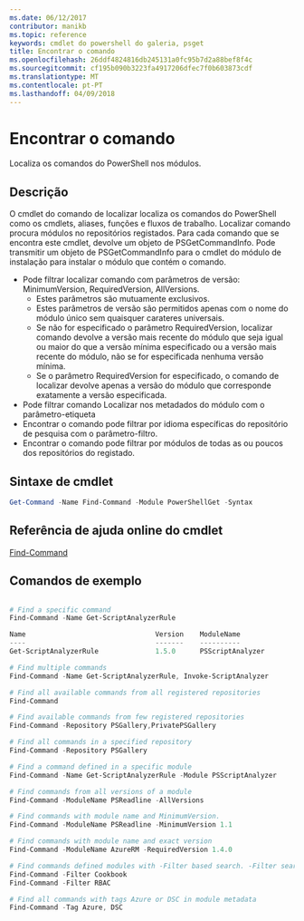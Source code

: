 ```yaml
---
ms.date: 06/12/2017
contributor: manikb
ms.topic: reference
keywords: cmdlet do powershell do galeria, psget
title: Encontrar o comando
ms.openlocfilehash: 26ddf4824816db245131a0fc95b7d2a88bef8f4c
ms.sourcegitcommit: cf195b090b3223fa4917206dfec7f0b603873cdf
ms.translationtype: MT
ms.contentlocale: pt-PT
ms.lasthandoff: 04/09/2018
---
```

# <a name="find-command"></a>Encontrar o comando

Localiza os comandos do PowerShell nos módulos.

## <a name="description"></a>Descrição
O cmdlet do comando de localizar localiza os comandos do PowerShell como os cmdlets, aliases, funções e fluxos de trabalho. Localizar comando procura módulos no repositórios registados.
Para cada comando que se encontra este cmdlet, devolve um objeto de PSGetCommandInfo. Pode transmitir um objeto de PSGetCommandInfo para o cmdlet do módulo de instalação para instalar o módulo que contém o comando.

- Pode filtrar localizar comando com parâmetros de versão: MinimumVersion, RequiredVersion, AllVersions.
  - Estes parâmetros são mutuamente exclusivos.
  - Estes parâmetros de versão são permitidos apenas com o nome do módulo único sem quaisquer carateres universais.
  - Se não for especificado o parâmetro RequiredVersion, localizar comando devolve a versão mais recente do módulo que seja igual ou maior do que a versão mínima especificado ou a versão mais recente do módulo, não se for especificada nenhuma versão mínima.
  - Se o parâmetro RequiredVersion for especificado, o comando de localizar devolve apenas a versão do módulo que corresponde exatamente a versão especificada.
- Pode filtrar comando Localizar nos metadados do módulo com o parâmetro-etiqueta
- Encontrar o comando pode filtrar por idioma específicas do repositório de pesquisa com o parâmetro-filtro.
- Encontrar o comando pode filtrar por módulos de todas as ou poucos dos repositórios do registado.

## <a name="cmdlet-syntax"></a>Sintaxe de cmdlet
```powershell
Get-Command -Name Find-Command -Module PowerShellGet -Syntax
```

## <a name="cmdlet-online-help-reference"></a>Referência de ajuda online do cmdlet

[Find-Command](http://go.microsoft.com/fwlink/?LinkId=733636)

## <a name="example-commands"></a>Comandos de exemplo
```powershell

# Find a specific command
Find-Command -Name Get-ScriptAnalyzerRule

Name                                Version    ModuleName                          Repository
----                                -------    ----------                          ----------
Get-ScriptAnalyzerRule              1.5.0      PSScriptAnalyzer                    PSGallery

# Find multiple commands
Find-Command -Name Get-ScriptAnalyzerRule, Invoke-ScriptAnalyzer

# Find all available commands from all registered repositories
Find-Command

# Find available commands from few registered repositories
Find-Command -Repository PSGallery,PrivatePSGallery

# Find all commands in a specified repository
Find-Command -Repository PSGallery

# Find a command defined in a specific module
Find-Command -Name Get-ScriptAnalyzerRule -Module PSScriptAnalyzer

# Find commands from all versions of a module
Find-Command -ModuleName PSReadline -AllVersions

# Find commands with module name and MinimumVersion.
Find-Command -ModuleName PSReadline -MinimumVersion 1.1

# Find commands with module name and exact version
Find-Command -ModuleName AzureRM -RequiredVersion 1.4.0

# Find commands defined modules with -Filter based search. -Filter searches in description and module names
Find-Command -Filter Cookbook
Find-Command -Filter RBAC

# Find all commands with tags Azure or DSC in module metadata
Find-Command -Tag Azure, DSC

```